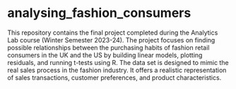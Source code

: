 # analysing_fashion_consumers
This repository contains the final project completed during the Analytics Lab course (Winter Semester 2023-24).
The project focuses on finding possible relationships between the purchasing habits of fashion retail consumers in the UK and the US by building linear models, plotting residuals, and running t-tests using R. The data set is designed to mimic the real sales process in the fashion industry. It offers a realistic representation of sales transactions, customer preferences, and product characteristics.
